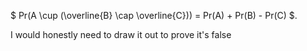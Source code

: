 $ Pr(A \cup (\overline{B} \cap \overline{C})) = Pr(A) + Pr(B) - Pr(C) $.

I would honestly need to draw it out to prove it's false
